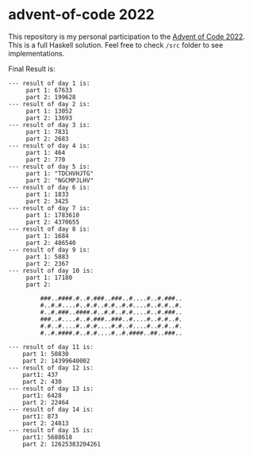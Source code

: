 # advent-of-code 2022

This repository is my personal participation to the [Advent of Code 2022](https://adventofcode.com/). This is a full Haskell solution. Feel free to check `/src` folder to see implementations.

Final Result is:

```
--- result of day 1 is:
     part 1: 67633
     part 2: 199628
--- result of day 2 is:
     part 1: 13052
     part 2: 13693
--- result of day 3 is:
     part 1: 7831
     part 2: 2683
--- result of day 4 is:
     part 1: 464
     part 2: 770
--- result of day 5 is:
     part 1: "TDCHVHJTG"
     part 2: "NGCMPJLHV"
--- result of day 6 is:
     part 1: 1833
     part 2: 3425
--- result of day 7 is:
     part 1: 1783610
     part 2: 4370655
--- result of day 8 is:
     part 1: 1684
     part 2: 486540
--- result of day 9 is:
     part 1: 5883
     part 2: 2367
--- result of day 10 is:
     part 1: 17180
     part 2:

         ###..####.#..#.###..###..#....#..#.###..
         #..#.#....#..#.#..#.#..#.#....#..#.#..#.
         #..#.###..####.#..#.#..#.#....#..#.###..
         ###..#....#..#.###..###..#....#..#.#..#.
         #.#..#....#..#.#....#.#..#....#..#.#..#.
         #..#.####.#..#.#....#..#.####..##..###..

--- result of day 11 is:
    part 1: 50830
    part 2: 14399640002
--- result of day 12 is:
    part1: 437
    part 2: 430
--- result of day 13 is:
    part1: 6428
    part 2: 22464
--- result of day 14 is:
    part1: 873
    part 2: 24813
--- result of day 15 is:
    part1: 5688618
    part 2: 12625383204261
```
